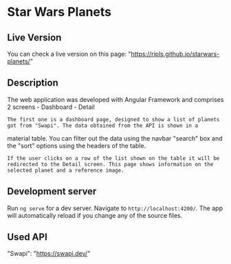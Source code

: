 # Star Wars Planets

## Live Version
You can check a live version on this page: "https://ripls.github.io/starwars-planets/"

## Description
The web application was developed with Angular Framework and comprises 2 screens
    - Dashboard
    - Detail 

    The first one is a dashboard page, designed to show a list of planets got from "Swapi". The data obtained from the API is shown in a
material table. You can filter out the data using the navbar "search" box and the "sort" options using the headers of the table.

    If the user clicks on a row of the list shown on the table it will be redirected to the Detail screen. This page shows information on the selected planet and a reference image.

## Development server

Run `ng serve` for a dev server. Navigate to `http://localhost:4200/`. The app will automatically reload if you change any of the source files.

## Used API

"Swapi": "https://swapi.dev/"


